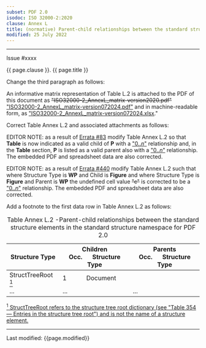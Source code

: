 ```yaml
---
subset: PDF 2.0
isodoc: ISO 32000-2:2020
clause: Annex L
title: (normative) Parent-child relationships between the standard structure elements in the standard structure namespace for PDF 2.0
modified: 25 July 2022
---
```


<ul class="noprint">
</ul>
<hr>

<link rel="stylesheet" href="../assets/iso-style.css">
<div class="isostyle">
<div class="fixedpopup" id="issuelink">
    Issue #xxxx
</div>


<p class="fake-h1">{{ page.clause }}. {{ page.title }}</p>

<p class="location">Change the third paragraph as follows:</p>

<p>
An informative matrix representation of Table L.2 is attached to the PDF of this document as 
<del onMouseEnter="mouseEnter(this)" data-issue="64,83,336,349,440" data-iso="approved">"ISO32000-2_AnnexL_matrix-version2020.pdf"</del> 
<ins onMouseEnter="mouseEnter(this)" data-issue="64,83,336,349,440" data-iso="approved">"<a href="https://www.pdfa.org/norm-refs/ISO32000-2_AnnexL_matrix-version072024.pdf">ISO32000-2_AnnexL_matrix-version072024.pdf</a>"</ins> 
and in machine-readable form, as <ins onMouseEnter="mouseEnter(this)" data-issue="64,83,336,349,440" data-iso="approved">
"<a href="https://www.pdfa.org/norm-refs/ISO32000-2_AnnexL_matrix-version072024.xlsx">ISO32000-2_AnnexL_matrix-version072024.xlsx</a></ins>."
</p>

<p class="location">Correct Table Annex L.2 and associated attachments as follows:</p>

<p class="editornote">EDITOR NOTE: as a result of <a href="https://github.com/pdf-association/pdf-issues/issues/83">Errata #83</a> modify Table Annex L.2 so that <b>Table</b> is now indicated as a valid child of <b>P</b> with a
<ins onMouseEnter="mouseEnter(this)" data-issue="83" data-iso="approved">"0..<i>n</i>"</ins> 
relationship and, in the <b>Table</b> section, <b>P</b> is listed as a valid parent also with a 
<ins onMouseEnter="mouseEnter(this)" data-issue="83" data-iso="approved">"0..<i>n</i>"</ins> relationship. 
The embedded PDF and spreadsheet data are also corrected.
</p>

<p class="editornote">EDITOR NOTE: as a result of <a href="https://github.com/pdf-association/pdf-issues/issues/440">Errata #440</a> modify Table Annex L.2 such that where Structure Type is <b>WP</b> and Child is <b>Figure</b> and where Structure Type is <b>Figure</b> and Parent is <b>WP</b> the undefined cell value <del onMouseEnter="mouseEnter(this)" data-issue="440">"c"</del> 
is corrected to be a <ins onMouseEnter="mouseEnter(this)" data-issue="440">"0..<i>n</i>"</ins> relationship. 
The embedded PDF and spreadsheet data are also corrected.
</p>

<p class="location">Add a footnote to the first data row in Table Annex L.2 as follows:</p>

<table>
  <caption id="TableAnnexL.2">Table Annex L.2 -Parent-child relationships between the standard structure elements in the standard structure namespace for PDF 2.0</caption>
  <thead>
    <tr>
      <th>Structure Type</th>
      <th>Children<br>Occ.&nbsp;&nbsp;&nbsp;&nbsp;&nbsp;&nbsp;Structure Type</th>
      <th>Parents<br>Occ.&nbsp;&nbsp;&nbsp;&nbsp;&nbsp;&nbsp;Structure Type</th>
    </tr>
  </thead>
  <tbody>
    <tr>
     <td>StructTreeRoot <ins onMouseEnter="mouseEnter(this)" data-issue="349"><sup>1</sup></ins></td>
     <td>1&nbsp;&nbsp;&nbsp;&nbsp;&nbsp;&nbsp;&nbsp;&nbsp;&nbsp;&nbsp;&nbsp;&nbsp;Document</td>
     <td></td>
    </tr>
    <tr>
     <td>...</td>
     <td>...</td>
     <td>...</td>
    </tr>
  </tbody>
</table>

<p><ins onMouseEnter="mouseEnter(this)" data-issue="349">
<sup>1</sup> StructTreeRoot refers to the structure tree root dictionary (see "Table 354 — Entries in the structure tree root") and is not the name of a structure element.
</ins></p>

</div>


<hr>
<p class="footnote">Last modified: {{page.modified}}</p>

